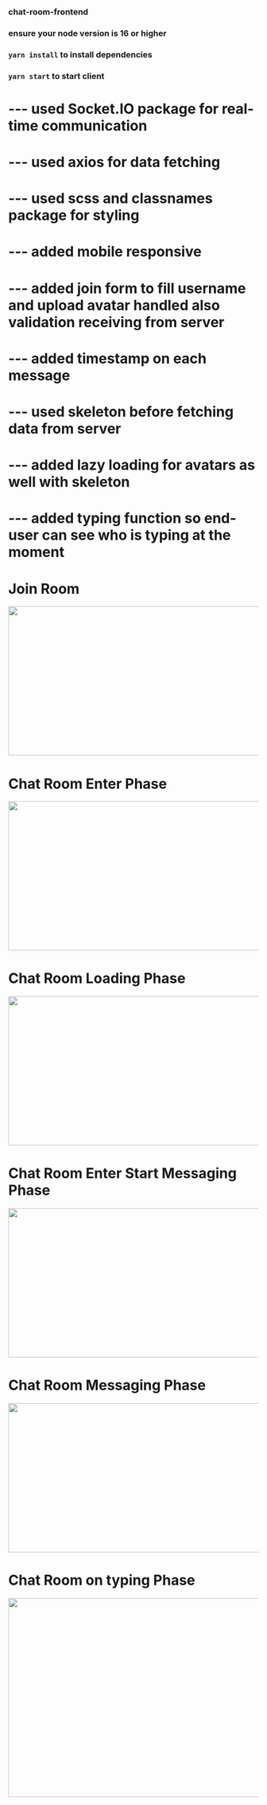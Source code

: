 ### chat-room-frontend

### ensure your node version is 16 or higher

### `yarn install` to install dependencies

### `yarn start` to start client

# --- used Socket.IO package for real-time communication

# --- used axios for data fetching

# --- used scss and classnames package for styling

# --- added mobile responsive

# --- added join form to fill username and upload avatar handled also validation receiving from server

# --- added timestamp on each message

# --- used skeleton before fetching data from server

# --- added lazy loading for avatars as well with skeleton

# --- added typing function so end-user can see who is typing at the moment

# Join Room

<img src="https://i.ibb.co/bzVKpK7/Screenshot-2023-09-10-142722.png" width="600px" height="300px">

# Chat Room Enter Phase

<img src="https://i.ibb.co/s6D52C0/Screenshot-1948.png" width="600px" height="300px">

# Chat Room Loading Phase

<img src="https://i.ibb.co/FKMFLTf/Screenshot-2023-09-10-142708.png" width="600px" height="300px">

# Chat Room Enter Start Messaging Phase

<img src="https://i.ibb.co/s6D52C0/Screenshot-1948.png" width="600px" height="300px">
 
# Chat Room Messaging Phase

<img src="https://i.ibb.co/Y8zj7v5/Screenshot-1950.png" width="600px" height="300px">

# Chat Room on typing Phase

<img src="https://i.ibb.co/QHssdzm/Screenshot-2023-09-10-145021.png" width="600px" height="400px">
